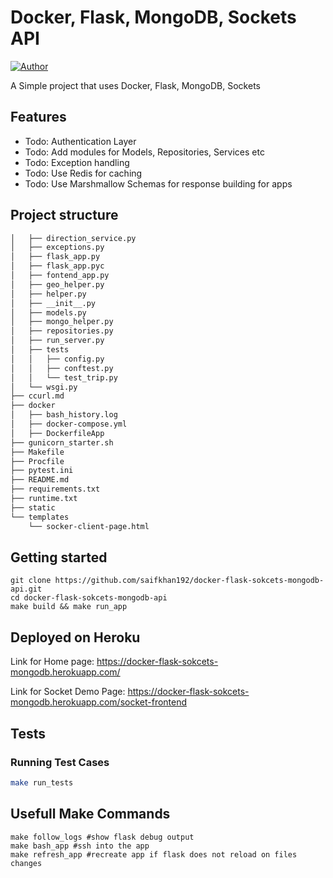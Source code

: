 
# Docker, Flask, MongoDB, Sockets API
[![Author](http://img.shields.io/badge/author-@saifkhan192-blue.svg)](https://www.linkedin.com/in/saifullah-khan-02318086/)

A Simple project that uses Docker, Flask, MongoDB, Sockets

## Features

-   Todo: Authentication Layer
-   Todo: Add modules for Models, Repositories, Services etc
-   Todo: Exception handling
-   Todo: Use Redis for caching
-   Todo: Use Marshmallow Schemas for response building for apps


## Project  structure
```sh
│   ├── direction_service.py
│   ├── exceptions.py
│   ├── flask_app.py
│   ├── flask_app.pyc
│   ├── fontend_app.py
│   ├── geo_helper.py
│   ├── helper.py
│   ├── __init__.py
│   ├── models.py
│   ├── mongo_helper.py
│   ├── repositories.py
│   ├── run_server.py
│   ├── tests
│   │   ├── config.py
│   │   ├── conftest.py
│   │   └── test_trip.py
│   └── wsgi.py
├── ccurl.md
├── docker
│   ├── bash_history.log
│   ├── docker-compose.yml
│   ├── DockerfileApp
├── gunicorn_starter.sh
├── Makefile
├── Procfile
├── pytest.ini
├── README.md
├── requirements.txt
├── runtime.txt
├── static
└── templates
    └── socker-client-page.html

```

## Getting started

```make
git clone https://github.com/saifkhan192/docker-flask-sokcets-mongodb-api.git
cd docker-flask-sokcets-mongodb-api
make build && make run_app
```



## Deployed on Heroku

Link for Home page:
https://docker-flask-sokcets-mongodb.herokuapp.com/

Link for Socket Demo Page:
https://docker-flask-sokcets-mongodb.herokuapp.com/socket-frontend


## Tests
### Running  Test Cases

```bash
make run_tests
```

## Usefull Make Commands

```make
make follow_logs #show flask debug output
make bash_app #ssh into the app
make refresh_app #recreate app if flask does not reload on files changes
```
